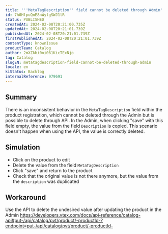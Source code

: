 ```yaml
---
title: '''MetaTagDescription'' field cannot be deleted through Admin'
id: 7h0HlpuQnE8nWylgSWJ1lR
status: PUBLISHED
createdAt: 2024-02-08T20:21:00.735Z
updatedAt: 2024-02-08T20:21:01.739Z
publishedAt: 2024-02-08T20:21:01.739Z
firstPublishedAt: 2024-02-08T20:21:01.739Z
contentType: knownIssue
productTeam: Catalog
author: 2mXZkbi0oi061KicTExNjo
tag: Catalog
slugEN: metatagdescription-field-cannot-be-deleted-through-admin
locale: en
kiStatus: Backlog
internalReference: 979691
---
```


## Summary


There is an inconsistent behavior in the `MetaTagDescription` field within the product registration, which cannot be deleted through the Admin but is possible to delete through API. In the Admin, when clicking "save" with this field empty, the value from the field `Description` is copied. This scenario doesn't happen when using the API, the value is correctly deleted.


##

## Simulation



- Click on the product to edit
- Delete the value from the field `MetaTagDescription`
- Click "save" and return to the product
- Check that the original value is not there anymore, but the value from the `description` was duplicated


##

## Workaround


Use the API to delete the undesired value after updating the product in the Admin
https://developers.vtex.com/docs/api-reference/catalog-api#put-/api/catalog/pvt/product/-productId-?endpoint=put-/api/catalog/pvt/product/-productId-




